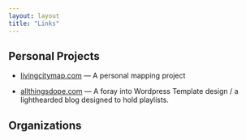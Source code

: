 ```yaml
---
layout: layout
title: "Links"
---
```


<!-- You can edit this whole page, remove it, or use it as basis for any non-post pages you have. -->

## Personal Projects

* [livingcitymap.com](http://www.livingcitymap.com) &mdash; A personal mapping project

* [allthingsdope.com](http://www.allthingsdope.com) &mdash; A foray into Wordpress Template design / a lighthearded blog designed to hold playlists.

## Organizations